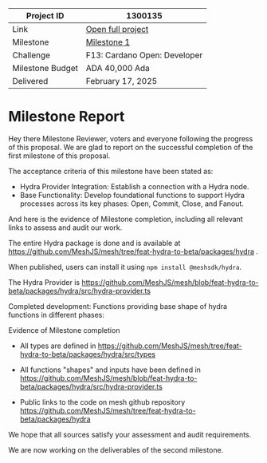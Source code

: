 |Project ID|1300135|
|-----------|-------------|
|Link|[Open full project](https://projectcatalyst.io/funds/10/f13-cardano-open-developers/mesh-hydra-tools-for-administrating-and-interacting-with-hydra-heads)|
|Milestone|[Milestone 1](https://milestones.projectcatalyst.io/projects/1300135/milestones/1)
|Challenge|F13: Cardano Open: Developer|
|Milestone Budget|ADA 40,000 Ada|
|Delivered|February 17, 2025|


# Milestone Report

Hey there Milestone Reviewer, voters and everyone following the progress of this proposal.
We are glad to report on the successful completion of the first milestone of this proposal.


The acceptance criteria of this milestone have been stated as:

- Hydra Provider Integration: Establish a connection with a Hydra node.
- Base Functionality: Develop foundational functions to support Hydra processes across its key phases: Open, Commit, Close, and Fanout.


And here is the evidence of Milestone completion, including all relevant links to assess and audit our work.



The entire Hydra package is done and is available at 
https://github.com/MeshJS/mesh/tree/feat-hydra-to-beta/packages/hydra . 

When published, users can install it using `npm install @meshsdk/hydra`.

The Hydra Provider is 
https://github.com/MeshJS/mesh/blob/feat-hydra-to-beta/packages/hydra/src/hydra-provider.ts 



Completed development: Functions providing base shape of hydra functions in different phases:

Evidence of Milestone completion

- All types are defined in 
https://github.com/MeshJS/mesh/tree/feat-hydra-to-beta/packages/hydra/src/types 

- All functions "shapes" and inputs have been defined in 
https://github.com/MeshJS/mesh/blob/feat-hydra-to-beta/packages/hydra/src/hydra-provider.ts 

- Public links to the code on mesh github repository
https://github.com/MeshJS/mesh/tree/feat-hydra-to-beta/packages/hydra 



We hope that all sources satisfy your assessment and audit requirements.

We are now working on the deliverables of the second milestone.


